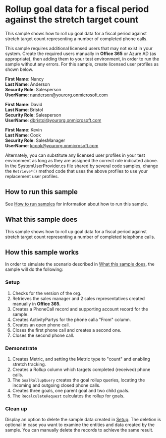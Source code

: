 # Rollup goal data for a fiscal period against the stretch target count

This sample shows how to roll up goal data for a fiscal period against stretch target count representing a number of completed phone calls.

This sample requires additional licensed users that may not exist in your system. Create the required users manually in **Office 365** or Azure AD (as appropriate), then adding them to your test environment, in order to run the sample without any errors. For this sample, create licensed user profiles as shown below.

**First Name**: Nancy<br/>
**Last Name**: Anderson<br/>
**Security Role**: Salesperson<br/>
**UserName**: nanderson@yourorg.onmicrosoft.com<br/>

**First Name**: David<br/>
**Last Name**: Bristol<br/>
**Security Role**: Salesperson<br/>
**UserName**: dbristol@yourorg.onmicrosoft.com<br/>

**First Name**: Kevin<br/>
**Last Name**: Cook<br/>
**Security Role**: SalesManager<br/>
**UserName**: kcook@yourorg.onmicrosoft.com<br/>

Alternately, you can substitute any licensed user profiles in your test environment as long as they are assigned the correct role indicated above. In the SystemUserProvider.cs file shared by several code samples, change the `Retrieve*()` method code that uses the above profiles to use your replacement user profiles.

## How to run this sample

See [How to run samples](https://github.com/microsoft/PowerApps-Samples/blob/master/cds/README.md) for information about how to run this sample.

## What this sample does

This sample shows how to roll up goal data for a fiscal period against stretch target count representing a number of completed telephone calls.

## How this sample works

In order to simulate the scenario described in [What this sample does](#what-this-sample-does), the sample will do the following:

### Setup

1. Checks for the version of the org.
2. Retrieves the sales manager and 2 sales representatives created manually in **Office 365**.
3. Creates a PhoneCall record and supporting account record for the sample.
4. Creates ActivityPartys for the phone calla "From" column.
5. Creates an open phone call.
6. Closes the first phone call and creates a second one.
7. Closes the second phone call.

### Demonstrate

1. Creates Metric, and setting the Metric type to "count" and enabling stretch tracking.
2. Creates a Rollup column which targets completed (received) phone calls.
3. The `GoalRollupQuery` creates the goal rollup queries, locating the incoming and outgoing closed phone calls.
4. Creates three goals, one parent goal and two child goals.
5. The `RecalculateRequest` calculates the rollup for goals. 

### Clean up

Display an option to delete the sample data created in [Setup](#setup). The deletion is optional in case you want to examine the entities and data created by the sample. You can manually delete the records to achieve the same result.
